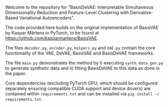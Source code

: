 Welcome to the repository for "BasisDeVAE: Interpretable Simultaneous Dimensionality Reduction and Feature-Level Clustering with Derivative-Based Variational Autoencoders".

The code provided here builds on the original implementation of BasisVAE by Kaspar
Märtens in PyTorch, to be found at https://github.com/kasparmartens/BasisVAE.

The files `decoder.py`, `encoder.py`, `helpers.py` and `VAE.py` contain the core
functionality of the VAE, DeVAE, BasisVAE and BasisDeVAE frameworks.

The file `main.py` demonstrates the method by i) executing `synth_data_gen.py`
to generate synthetic data and ii) fitting BasisDeVAE to this data as done in the paper.

Core dependencies (excluding PyTorch GPU, which should be configured separately ensuring
compatible CUDA support and device drivers) are contained within `requirements.txt` and
can be installed via `pip install -r requirements.txt`.

